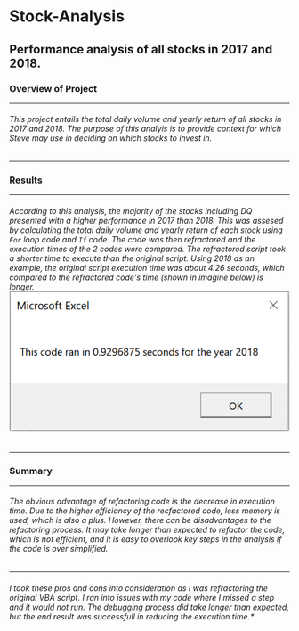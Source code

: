 # **Stock-Analysis** #
Performance analysis of all stocks in 2017 and 2018.
---
### **Overview of Project** ###
---
###### This project entails the total daily volume and yearly return of all stocks in 2017 and 2018. The purpose of this analyis is to provide context for which Steve may use in deciding on which stocks to invest in. ######
---
### **Results** ###
---
###### According to this analysis, the majority of the stocks including DQ presented with a higher performance in 2017 than 2018. This was assesed by calculating the total daily volume and yearly return of each stock using `For` loop code and `If` code. The code was then refractored and the execution times of the 2 codes were compared. The refractored script took a shorter time to execute than the original script. Using 2018 as an example, the original script execution time was about 4.26 seconds, which compared to the refractored code's time (shown in imagine below) is longer. ![Execution of refractored script, 2018](https://github.com/ChristinaGalley/Stock-Analysis/blob/main/Resources/VBA_Challenge_2018.png.PNG) ###### 
---
### **Summary** ###
---
###### The obvious advantage of refactoring code is the decrease in execution time. Due to the higher efficiancy of the recfactored code, less memory is used, which is also a plus. However, there can be disadvantages to the refactoring process. It may take longer than expected to refactor the code, which is not efficient, and it is easy to overlook key steps in the analysis if the code is over simplified. ###### 
---
###### I took these pros and cons into consideration as I was refractoring the original VBA script. I ran into issues with my code where I missed a step and it would not run. The debugging process did take longer than expected, but the end result was successfull in reducing the execution time.* ######
